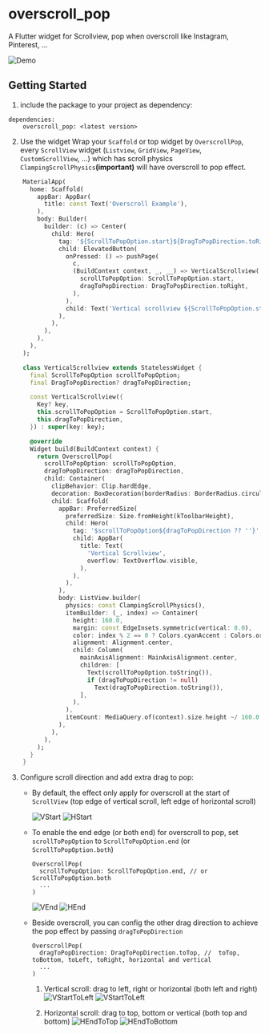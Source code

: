 # overscroll_pop

A Flutter widget for Scrollview, pop when overscroll like Instagram, Pinterest, ...


![Demo](https://media.giphy.com/media/lL2VFks4VVMNlfuwP0/giphy.gif)


## Getting Started

1) include the package to your project as dependency:

```
dependencies:
  	overscroll_pop: <latest version>
```


2) Use the widget
    Wrap your `Scaffold` or top widget by `OverscrollPop`, every `ScrollView` widget (`Listview`, `GridView`, `PageView`, `CustomScrollView`, ...) which has scroll physics `ClampingScrollPhysics`**(important)** will have overscroll to pop effect.

```dart
    MaterialApp(
      home: Scaffold(
        appBar: AppBar(
          title: const Text('Overscroll Example'),
        ),
        body: Builder(
          builder: (c) => Center(
            child: Hero(
              tag: '${ScrollToPopOption.start}${DragToPopDirection.toRight}',
              child: ElevatedButton(
                onPressed: () => pushPage(
                  c,
                  (BuildContext context, _, __) => VerticalScrollview(
                    scrollToPopOption: ScrollToPopOption.start,
                    dragToPopDirection: DragToPopDirection.toRight,
                  ),
                ),
                child: Text('Vertical scrollview ${ScrollToPopOption.start}'),
              ),
            ),
          ),
        ),
      ),
    );

    class VerticalScrollview extends StatelessWidget {
      final ScrollToPopOption scrollToPopOption;
      final DragToPopDirection? dragToPopDirection;

      const VerticalScrollview({
        Key? key,
        this.scrollToPopOption = ScrollToPopOption.start,
        this.dragToPopDirection,
      }) : super(key: key);

      @override
      Widget build(BuildContext context) {
        return OverscrollPop(
          scrollToPopOption: scrollToPopOption,
          dragToPopDirection: dragToPopDirection,
          child: Container(
            clipBehavior: Clip.hardEdge,
            decoration: BoxDecoration(borderRadius: BorderRadius.circular(16.0)),
            child: Scaffold(
              appBar: PreferredSize(
                preferredSize: Size.fromHeight(kToolbarHeight),
                child: Hero(
                  tag: '$scrollToPopOption${dragToPopDirection ?? ''}',
                  child: AppBar(
                    title: Text(
                      'Vertical Scrollview',
                      overflow: TextOverflow.visible,
                    ),
                  ),
                ),
              ),
              body: ListView.builder(
                physics: const ClampingScrollPhysics(),
                itemBuilder: (_, index) => Container(
                  height: 160.0,
                  margin: const EdgeInsets.symmetric(vertical: 8.0),
                  color: index % 2 == 0 ? Colors.cyanAccent : Colors.orangeAccent,
                  alignment: Alignment.center,
                  child: Column(
                    mainAxisAlignment: MainAxisAlignment.center,
                    children: [
                      Text(scrollToPopOption.toString()),
                      if (dragToPopDirection != null)
                        Text(dragToPopDirection.toString()),
                    ],
                  ),
                ),
                itemCount: MediaQuery.of(context).size.height ~/ 160.0 + 2,
              ),
            ),
          ),
        );
      }
    }
```

3) Configure scroll direction and add extra drag to pop:
    - By default, the effect only apply for overscroll at the start of `ScrollView` (top edge of vertical scroll, left edge of horizontal scroll)

        ![VStart](https://media.giphy.com/media/lL2VFks4VVMNlfuwP0/giphy.gif) ![HStart](https://media.giphy.com/media/p27QKg0HJnutxKcsjV/giphy.gif)

    - To enable the end edge (or both end) for overscroll to pop, set `scrollToPopOption` to `ScrollToPopOption.end` (or `ScrollToPopOption.both`)
        ```
        OverscrollPop(
          scrollToPopOption: ScrollToPopOption.end, // or ScrollToPopOption.both
          ...
        )
        ```
        ![VEnd](https://media.giphy.com/media/8fHrG757aaUlhwrODA/giphy.gif) ![HEnd](https://media.giphy.com/media/X81NGib9XPZU3o7oek/giphy.gif)

    - Beside overscroll, you can config the other drag direction to achieve the pop effect by passing `dragToPopDirection`
        ```
        OverscrollPop(
          dragToPopDirection: DragToPopDirection.toTop, //  toTop, toBottom, toLeft, toRight, horizontal and vertical
          ...
        )
        ```

        1. Vertical scroll: drag to left, right or horizontal (both left and right)
            ![VStartToLeft](https://media.giphy.com/media/jfgkDuYpxeVwXiyDWX/giphy.gif) ![VStartToLeft](https://media.giphy.com/media/1vB9UWq9okIuSYHcNd/giphy.gif)

        2. Horizontal scroll: drag to top, bottom or vertical (both top and bottom)
            ![HEndToTop](https://media.giphy.com/media/qoScSSBnAX0MEe4R51/giphy.gif) ![HEndToBottom](https://media.giphy.com/media/hN3KTJlvqoEdMaFnIV/giphy.gif)